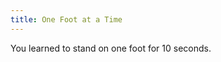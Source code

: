 ```yaml
---
title: One Foot at a Time
---
```

You learned to stand on one foot for 10 seconds. <Add stat="STA"></Add>
